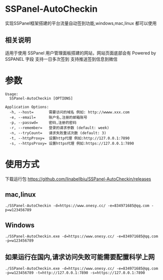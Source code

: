 # SSPanel-AutoCheckin
实现SSPanel框架搭建的平台流量自动签到功能,windows,mac,linux 都可以使用

## 相关说明 
适用于使用 SSPanel 用户管理面板搭建的网站，网站页面底部会有 Powered by SSPANEL 字段
支持一日多次签到
支持推送签到信息到微信


# 参数
```
Usage:
  SSPanel-AutoCheckin [OPTIONS]

Application Options:
  -h, --host=       需要访问的域名 例如: http://wwww.xxx.com
  -e, --email=      账户名,注册的邮箱账号
  -p, --passwd=     密码,注册的密码
  -r, --remember=   登录的请求参数 (default: week)
  -n, --tryCount=   请求失败重试次数 (default: 3)
  -t, --httpProxy=  设置http代理 例如:http://127.0.0.1:7890
  -s, --httpsProxy= 设置https代理 例如:https://127.0.0.1:7890
```
# 使用方式
下载运行包 https://github.com/linabellbiu/SSPanel-AutoCheckin/releases
## mac,linux

```shell
./SSPanel-AutoCheckin -d=https://www.onesy.cc/ -e=834971685@qq.com -p=w123456789 
```
## Windows
```shell
./SSPanel-AutoCheckin.exe -d=https://www.onesy.cc/ -e=834971685@qq.com -p=w123456789
```

## 如果运行在国内,请求访问失败可能需要配置科学上网
```shell
./SSPanel-AutoCheckin.exe -d=https://www.onesy.cc/ -e=834971685@qq.com -p=w123456789 -t=http://127.0.0.1:7890 -s=https://127.0.0.1:7890
```